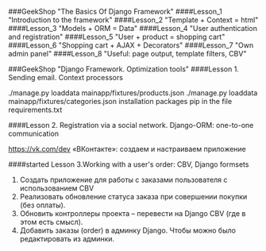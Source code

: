 ###GeekShop "The Basics Of Django Framework"
####Lesson_1 "Introduction to the framework"
####Lesson_2 "Template + Context = html"
####Lesson_3 "Models + ORM = Data"
####Lesson_4 "User authentication and registration"
####Lesson_5 "User + product = shopping cart"
####Lesson_6 "Shopping cart + AJAX + Decorators"
####Lesson_7 "Own admin panel"
####Lesson_8 "Useful: page output, template filters, CBV"

###GeekShop "Django Framework. Optimization tools"
####Lesson 1. Sending email. Context processors

./manage.py loaddata mainapp/fixtures/products.json
./manage.py loaddata mainapp/fixtures/categories.json
installation packages pip in the file  requirements.txt

####Lesson 2. Registration via a social network. Django-ORM: one-to-one communication

https://vk.com/dev  «ВКонтакте»: создаем и настраиваем приложение

####started Lesson 3.Working with a user's order: CBV, Django formsets

1. Создать приложение для работы с заказами пользователя с использованием CBV
2. Реализовать обновление статуса заказа при совершении покупки (без оплаты).
3. Обновить контроллеры проекта – перевести на Django CBV (где в этом есть смысл).
4. Добавить заказы (order) в админку Django. Чтобы можно было редактировать из админки.